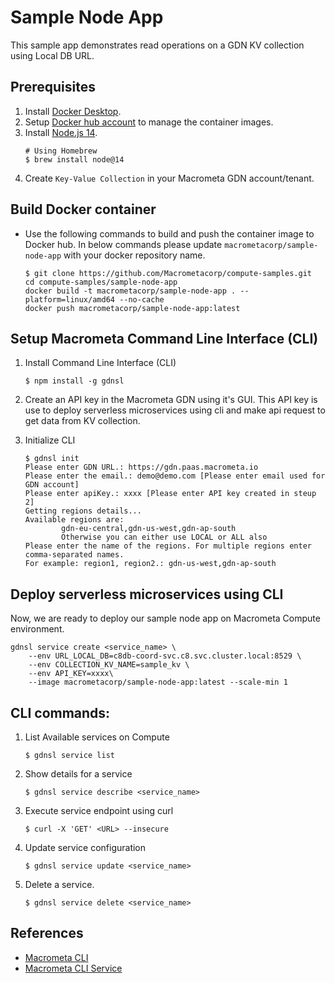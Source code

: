 # Sample Node App

This sample app demonstrates read operations on a GDN KV collection using Local DB URL.

## Prerequisites

1. Install [Docker Desktop](https://docs.docker.com/get-docker/).
2. Setup [Docker hub account](https://hub.docker.com/) to manage the container images.
3. Install [Node.js 14](https://nodejs.org/en/download/).
    ```
    # Using Homebrew
    $ brew install node@14
    ```
4. Create `Key-Value Collection` in your Macrometa GDN account/tenant.

## Build Docker container

-   Use the following commands to build and push the container image to Docker hub. In below commands please update `macrometacorp/sample-node-app` with your docker repository name.

    ```
    $ git clone https://github.com/Macrometacorp/compute-samples.git
    cd compute-samples/sample-node-app
    docker build -t macrometacorp/sample-node-app . --platform=linux/amd64 --no-cache
    docker push macrometacorp/sample-node-app:latest
    ```

## Setup Macrometa Command Line Interface (CLI)

1. Install Command Line Interface (CLI)

    ```
    $ npm install -g gdnsl
    ```

2. Create an API key in the Macrometa GDN using it's GUI. This API key is use to deploy serverless microservices using cli and make api request to get data from KV collection.

3. Initialize CLI
    ```
    $ gdnsl init
    Please enter GDN URL.: https://gdn.paas.macrometa.io
    Please enter the email.: demo@demo.com [Please enter email used for GDN account]
    Please enter apiKey.: xxxx [Please enter API key created in steup 2]
    Getting regions details...
    Available regions are:
            gdn-eu-central,gdn-us-west,gdn-ap-south
            Otherwise you can either use LOCAL or ALL also
    Please enter the name of the regions. For multiple regions enter comma-separated names.
    For example: region1, region2.: gdn-us-west,gdn-ap-south
    ```

## Deploy serverless microservices using CLI

Now, we are ready to deploy our sample node app on Macrometa Compute environment.

```
gdnsl service create <service_name> \
    --env URL_LOCAL_DB=c8db-coord-svc.c8.svc.cluster.local:8529 \
    --env COLLECTION_KV_NAME=sample_kv \
    --env API_KEY=xxxx\
    --image macrometacorp/sample-node-app:latest --scale-min 1
```

## CLI commands:

1. List Available services on Compute

    ```
    $ gdnsl service list
    ```

2. Show details for a service

    ```
    $ gdnsl service describe <service_name>
    ```

3. Execute service endpoint using curl

    ```
    $ curl -X 'GET' <URL> --insecure
    ```

4. Update service configuration

    ```
    $ gdnsl service update <service_name>
    ```

5. Delete a service.

    ```
    $ gdnsl service delete <service_name>
    ```

## References

-   [Macrometa CLI](https://macrometa.com/docs/essentials/CLI/overview)
-   [Macrometa CLI Service](https://macrometa.com/docs/essentials/CLI/commands#service-gdnsl-service)
